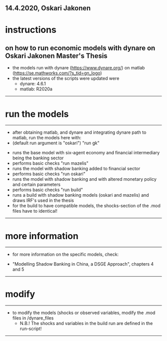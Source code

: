 14.4.2020, Oskari Jakonen
---------------------------------------------------------------------------------
# instructions 
on how to run economic models with dynare on Oskari Jakonen Master's Thesis 
---------------------------------------------------------------------------------
* the models run with dynare (https://www.dynare.org/) on matlab (https://se.mathworks.com/?s_tid=gn_logo)
* the latest versions of the scripts were updated were
	- dynare: 4.6.1
	- matlab: R2020a
---------------------------------------------------------------------------------
# run the models
---------------------------------------------------------------------------------
* after obtaining matlab, and dynare and integrating dynare path to matlab, run the models here with:
* (default run argument is "oskari")
"run gk"  
- runs the base model with six-agent economy and financial intermediary being the banking sector
- performs basic checks
 "run mazelis"
- runs the model with shadow banking added to financial sector
- performs basic checks
"run oskari"
- runs the model with shadow banking and with altered monetary policy and certain parameters
- performs basic checks
"run build"
- runs a build with shadow banking models (oskari and mazelis) and draws IRF's used in the thesis
- for the build to have compatible models, the shocks-section of the .mod files have to identical! 
---------------------------------------------------------------------------------
# more information
---------------------------------------------------------------------------------
* for more information on the specific models, check: 
- "Modelling Shadow Banking in China, a DSGE Approach", chapters 4 and 5
---------------------------------------------------------------------------------
# modify
---------------------------------------------------------------------------------
* to modify the models (shocks or observed variables, modify the .mod files in /dynare_files
    * N.B.! The shocks and variables in the build run are defined in the run-script!
---------------------------------------------------------------------------------
